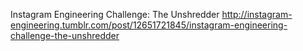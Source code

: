 Instagram Engineering Challenge: The Unshredder http://instagram-engineering.tumblr.com/post/12651721845/instagram-engineering-challenge-the-unshredder